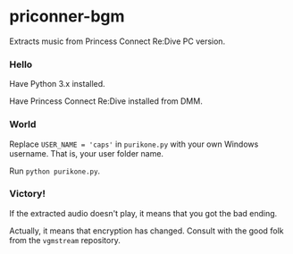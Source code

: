 # priconner-bgm
Extracts music from Princess Connect Re:Dive PC version.

### Hello
Have Python 3.x installed.

Have Princess Connect Re:Dive installed from DMM.

### World
Replace `USER_NAME = 'caps'` in `purikone.py` with your own Windows username. That is, your user folder name.

Run `python purikone.py`.

### Victory!
If the extracted audio doesn't play, it means that you got the bad ending.

Actually, it means that encryption has changed. Consult with the good folk from the `vgmstream` repository.
